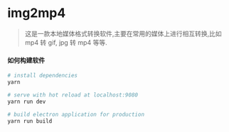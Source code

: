 # img2mp4

> 这是一款本地媒体格式转换软件,主要在常用的媒体上进行相互转换,比如 mp4 转 gif, jpg 转 mp4 等等.

#### 如何构建软件

``` bash
# install dependencies
yarn

# serve with hot reload at localhost:9080
yarn run dev

# build electron application for production
yarn run build


```


